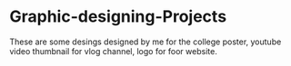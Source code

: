# Graphic-designing-Projects

These are some desings designed by me for the college poster, youtube video thumbnail for vlog channel, logo for foor website.   
